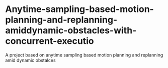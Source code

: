# Anytime-sampling-based-motion-planning-and-replanning-amiddynamic-obstacles-with-concurrent-executio
A project based on anytime sampling based motion planning and replanning amid dynamic obstalces
